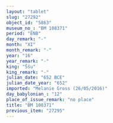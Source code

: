 ```yaml
---
layout: "tablet"
slug: "27292"
object_id: "5863"
museum_no_: "BM 108371"
period: "ENB"
day_remark: "-"
month: "XI"
month_remark: "-"
year: "16"
year_remark: "-"
king: "Ššu"
king_remark: "-"
julian_date: "652 BCE"
julian_date_year: "652"
imported: "Melanie Gross (26/05/2016)"
day_babylonian_: "12"
place_of_issue_remark: "no place"
title: "BM 108371"
previous_item: "27295"
---
```

